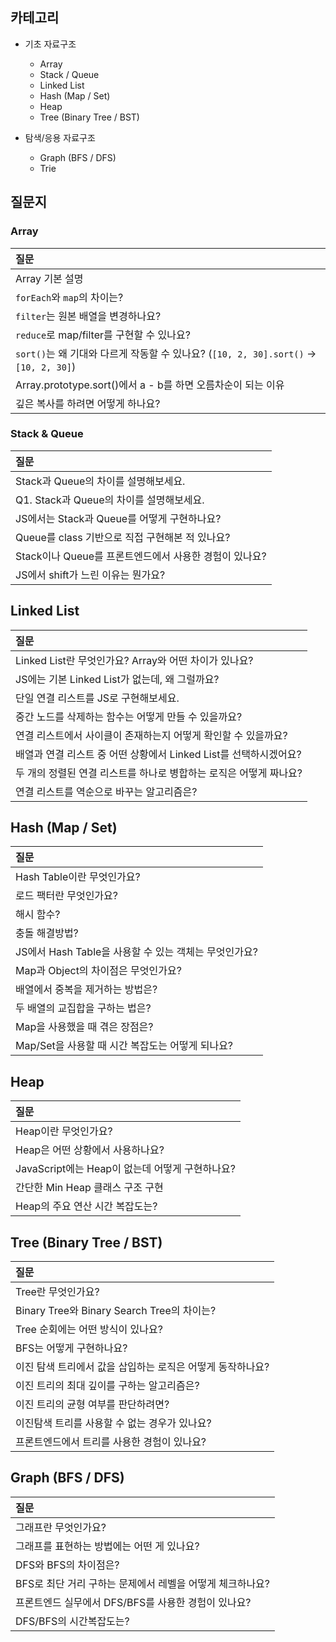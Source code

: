 ## 카테고리

- 기초 자료구조

  - Array
  - Stack / Queue
  - Linked List
  - Hash (Map / Set)
  - Heap
  - Tree (Binary Tree / BST)

- 탐색/응용 자료구조
  - Graph (BFS / DFS)
  - Trie

## 질문지

### Array

| 질문                                                                                 |
| :----------------------------------------------------------------------------------- |
| Array 기본 설명                                                                      |
| `forEach`와 `map`의 차이는?                                                          |
| `filter`는 원본 배열을 변경하나요?                                                   |
| `reduce`로 map/filter를 구현할 수 있나요?                                            |
| `sort()`는 왜 기대와 다르게 작동할 수 있나요? (`[10, 2, 30].sort()` → `[10, 2, 30]`) |
| Array.prototype.sort()에서 a - b를 하면 오름차순이 되는 이유                         |
| 깊은 복사를 하려면 어떻게 하나요?                                                    |

### Stack & Queue

| 질문                                                   |
| :----------------------------------------------------- |
| Stack과 Queue의 차이를 설명해보세요.                   |
| Q1. Stack과 Queue의 차이를 설명해보세요.               |
| JS에서는 Stack과 Queue를 어떻게 구현하나요?            |
| Queue를 class 기반으로 직접 구현해본 적 있나요?        |
| Stack이나 Queue를 프론트엔드에서 사용한 경험이 있나요? |
| JS에서 shift가 느린 이유는 뭔가요?                     |

## Linked List

| 질문                                                               |
| :----------------------------------------------------------------- |
| Linked List란 무엇인가요? Array와 어떤 차이가 있나요?              |
| JS에는 기본 Linked List가 없는데, 왜 그럴까요?                     |
| 단일 연결 리스트를 JS로 구현해보세요.                              |
| 중간 노드를 삭제하는 함수는 어떻게 만들 수 있을까요?               |
| 연결 리스트에서 사이클이 존재하는지 어떻게 확인할 수 있을까요?     |
| 배열과 연결 리스트 중 어떤 상황에서 Linked List를 선택하시겠어요?  |
| 두 개의 정렬된 연결 리스트를 하나로 병합하는 로직은 어떻게 짜나요? |
| 연결 리스트를 역순으로 바꾸는 알고리즘은?                          |

## Hash (Map / Set)

| 질문                                                  |
| :---------------------------------------------------- |
| Hash Table이란 무엇인가요?                            |
| 로드 팩터란 무엇인가요?                               |
| 해시 함수?                                            |
| 충돌 해결방법?                                        |
| JS에서 Hash Table을 사용할 수 있는 객체는 무엇인가요? |
| Map과 Object의 차이점은 무엇인가요?                   |
| 배열에서 중복을 제거하는 방법은?                      |
| 두 배열의 교집합을 구하는 법은?                       |
| Map을 사용했을 때 겪은 장점은?                        |
| Map/Set을 사용할 때 시간 복잡도는 어떻게 되나요?      |

## Heap

| 질문                                            |
| :---------------------------------------------- |
| Heap이란 무엇인가요?                            |
| Heap은 어떤 상황에서 사용하나요?                |
| JavaScript에는 Heap이 없는데 어떻게 구현하나요? |
| 간단한 Min Heap 클래스 구조 구현                |
| Heap의 주요 연산 시간 복잡도는?                 |

## Tree (Binary Tree / BST)

| 질문                                                       |
| :--------------------------------------------------------- |
| Tree란 무엇인가요?                                         |
| Binary Tree와 Binary Search Tree의 차이는?                 |
| Tree 순회에는 어떤 방식이 있나요?                          |
| BFS는 어떻게 구현하나요?                                   |
| 이진 탐색 트리에서 값을 삽입하는 로직은 어떻게 동작하나요? |
| 이진 트리의 최대 깊이를 구하는 알고리즘은?                 |
| 이진 트리의 균형 여부를 판단하려면?                        |
| 이진탐색 트리를 사용할 수 없는 경우가 있나요?              |
| 프론트엔드에서 트리를 사용한 경험이 있나요?                |

## Graph (BFS / DFS)

| 질문                                                      |
| :-------------------------------------------------------- |
| 그래프란 무엇인가요?                                      |
| 그래프를 표현하는 방법에는 어떤 게 있나요?                |
| DFS와 BFS의 차이점은?                                     |
| BFS로 최단 거리 구하는 문제에서 레벨을 어떻게 체크하나요? |
| 프론트엔드 실무에서 DFS/BFS를 사용한 경험이 있나요?       |
| DFS/BFS의 시간복잡도는?                                   |

